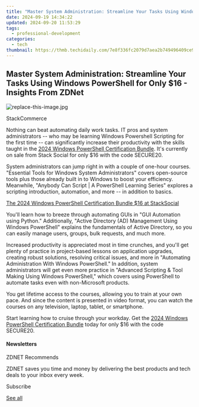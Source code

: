 ```yaml
---
title: "Master System Administration: Streamline Your Tasks Using Windows PowerShell for Only $16 - Insights From ZDNet"
date: 2024-09-19 14:34:22
updated: 2024-09-20 11:53:29
tags:
  - professional-development
categories:
  - tech
thumbnail: https://thmb.techidaily.com/7e8f336fc2079d7aea2b749496409ce99e4eee3883904481ad00375958028d28.jpg
---
```


## Master System Administration: Streamline Your Tasks Using Windows PowerShell for Only $16 - Insights From ZDNet

![replace-this-image.jpg](https://www.zdnet.com/a/img/resize/3d14420a0529a795c71812090bcf2a304f3f74c8/2022/08/19/d15640a5-5c6d-4b31-9bd7-158bd1901660/zd-windows-powershell.jpg?auto=webp&width=1280)

StackCommerce

Nothing can beat automating daily work tasks. IT pros and system administrators -- who may be learning Windows Powershell Scripting for the first time -- can significantly increase their productivity with the skills taught in the [2024 Windows PowerShell Certification Bundle](https://www.stacksocial.com/sales/the-2022-windows-powershell-certification-bundle?aid=a-ceempx7z&utm%5Fsource=zdnet.com&utm%5Fmedium=referral&utm%5Fcampaign=the-2022-windows-powershell-certification-bundle%5F040424&utm%5Fterm=scsf-594576&utm%5Fcontent=a0xRn000000qyePIAQ&scsonar=1). It's currently on sale from Stack Social for only $16 with the code SECURE20.

System administrators can jump right in with a couple of one-hour courses. "Essential Tools for Windows System Administrators" covers open-source tools plus those already built in to Windows to boost your efficiency. Meanwhile, "Anybody Can Script | A PowerShell Learning Series" explores a scripting introduction, automation, and more -- in addition to basics.

[The 2024 Windows PowerShell Certification Bundle $16 at StackSocial](https://www.stacksocial.com/sales/the-2022-windows-powershell-certification-bundle?aid=a-ceempx7z&utm%5Fsource=zdnet.com&utm%5Fmedium=referral&utm%5Fcampaign=the-2022-windows-powershell-certification-bundle%5F040424&utm%5Fterm=scsf-594576&utm%5Fcontent=a0xRn000000qyePIAQ&scsonar=1)

You'll learn how to breeze through automating GUIs in "GUI Automation using Python." Additionally, "Active Directory (AD) Management Using Windows PowerShell" explains the fundamentals of Active Directory, so you can easily manage users, groups, bulk requests, and much more.

Increased productivity is appreciated most in time crunches, and you'll get plenty of practice in project-based lessons on application upgrades, creating robust solutions, resolving critical issues, and more in "Automating Administration With Windows PowerShell." In addition, system administrators will get even more practice in "Advanced Scripting & Tool Making Using Windows PowerShell," which covers using PowerShell to automate tasks even with non-Microsoft products.

You get lifetime access to the courses, allowing you to train at your own pace. And since the content is presented in video format, you can watch the courses on any television, laptop, tablet, or smartphone.

Start learning how to cruise through your workday. Get the [2024 Windows PowerShell Certification Bundle](https://www.stacksocial.com/sales/the-2022-windows-powershell-certification-bundle?aid=a-ceempx7z&utm%5Fsource=zdnet.com&utm%5Fmedium=referral&utm%5Fcampaign=the-2022-windows-powershell-certification-bundle%5F040424&utm%5Fterm=scsf-594576&utm%5Fcontent=a0xRn000000qyePIAQ&scsonar=1) today for only $16 with the code SECURE20.

#### Newsletters

ZDNET Recommends

ZDNET saves you time and money by delivering the best products and tech deals to your inbox every week.

 Subscribe

[See all](https://www.zdnet.com/newsletters/)

<ins class="adsbygoogle"
     style="display:block"
     data-ad-format="autorelaxed"
     data-ad-client="ca-pub-7571918770474297"
     data-ad-slot="1223367746"></ins>



<ins class="adsbygoogle"
     style="display:block"
     data-ad-client="ca-pub-7571918770474297"
     data-ad-slot="8358498916"
     data-ad-format="auto"
     data-full-width-responsive="true"></ins>
